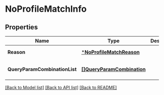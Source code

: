 # NoProfileMatchInfo

## Properties
Name | Type | Description | Notes
------------ | ------------- | ------------- | -------------
**Reason** | [***NoProfileMatchReason**](NoProfileMatchReason.md) |  | [default to null]
**QueryParamCombinationList** | [**[]QueryParamCombination**](QueryParamCombination.md) |  | [optional] [default to null]

[[Back to Model list]](../README.md#documentation-for-models) [[Back to API list]](../README.md#documentation-for-api-endpoints) [[Back to README]](../README.md)


